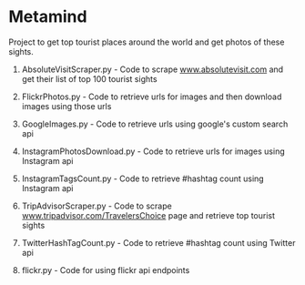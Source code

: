 # Metamind

Project to get top tourist places around the world and get photos of these sights.

1. AbsoluteVisitScraper.py	    - Code to scrape www.absolutevisit.com and get their list of top 100 tourist sights

2. FlickrPhotos.py	            - Code to retrieve urls for images and then download images using those urls

3. GoogleImages.py	            - Code to retrieve urls using google's custom search api

4. InstagramPhotosDownload.py	  - Code to retrieve urls for images using Instagram api

5. InstagramTagsCount.py	      - Code to retrieve #hashtag count using Instagram api

6. TripAdvisorScraper.py	      - Code to scrape www.tripadvisor.com/TravelersChoice page and retrieve top tourist                                     sights

7. TwitterHashTagCount.py	      - Code to retrieve #hashtag count using Twitter api

8. flickr.py                    - Code for using flickr api endpoints

